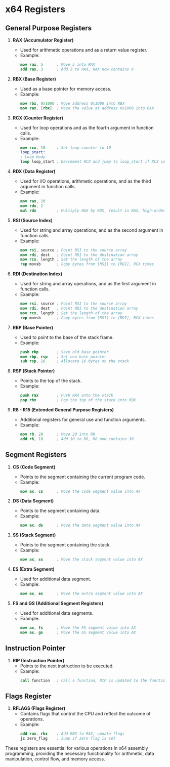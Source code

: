 # x64 Registers

## General Purpose Registers

1. **RAX (Accumulator Register)**
    - Used for arithmetic operations and as a return value register.
    - Example:
      ```nasm
      mov rax, 5      ; Move 5 into RAX
      add rax, 3      ; Add 3 to RAX, RAX now contains 8
      ```

2. **RBX (Base Register)**
    - Used as a base pointer for memory access.
    - Example:
      ```nasm
      mov rbx, 0x1000 ; Move address 0x1000 into RBX
      mov rax, [rbx]  ; Move the value at address 0x1000 into RAX
      ```

3. **RCX (Counter Register)**
    - Used for loop operations and as the fourth argument in function calls.
    - Example:
      ```nasm
      mov rcx, 10     ; Set loop counter to 10
      loop_start:
      ; Loop body
      loop loop_start ; Decrement RCX and jump to loop_start if RCX is not zero
      ```

4. **RDX (Data Register)**
    - Used for I/O operations, arithmetic operations, and as the third argument in function calls.
    - Example:
      ```nasm
      mov rax, 10
      mov rdx, 2
      mul rdx         ; Multiply RAX by RDX, result in RAX, high-order bits in RDX
      ```

5. **RSI (Source Index)**
    - Used for string and array operations, and as the second argument in function calls.
    - Example:
      ```nasm
      mov rsi, source ; Point RSI to the source array
      mov rdi, dest   ; Point RDI to the destination array
      mov rcx, length ; Set the length of the array
      rep movsb       ; Copy bytes from [RSI] to [RDI], RCX times
      ```

6. **RDI (Destination Index)**
    - Used for string and array operations, and as the first argument in function calls.
    - Example:
      ```nasm
      mov rsi, source ; Point RSI to the source array
      mov rdi, dest   ; Point RDI to the destination array
      mov rcx, length ; Set the length of the array
      rep movsb       ; Copy bytes from [RSI] to [RDI], RCX times
      ```

7. **RBP (Base Pointer)**
    - Used to point to the base of the stack frame.
    - Example:
      ```nasm
      push rbp        ; Save old base pointer
      mov rbp, rsp    ; Set new base pointer
      sub rsp, 16     ; Allocate 16 bytes on the stack
      ```

8. **RSP (Stack Pointer)**
    - Points to the top of the stack.
    - Example:
      ```nasm
      push rax        ; Push RAX onto the stack
      pop rbx         ; Pop the top of the stack into RBX
      ```

9. **R8 - R15 (Extended General Purpose Registers)**
    - Additional registers for general use and function arguments.
    - Example:
      ```nasm
      mov r8, 20      ; Move 20 into R8
      add r8, 10      ; Add 10 to R8, R8 now contains 30
      ```

## Segment Registers

1. **CS (Code Segment)**
    - Points to the segment containing the current program code.
    - Example:
      ```nasm
      mov ax, cs      ; Move the code segment value into AX
      ```

2. **DS (Data Segment)**
    - Points to the segment containing data.
    - Example:
      ```nasm
      mov ax, ds      ; Move the data segment value into AX
      ```

3. **SS (Stack Segment)**
    - Points to the segment containing the stack.
    - Example:
      ```nasm
      mov ax, ss      ; Move the stack segment value into AX
      ```

4. **ES (Extra Segment)**
    - Used for additional data segment.
    - Example:
      ```nasm
      mov ax, es      ; Move the extra segment value into AX
      ```

5. **FS and GS (Additional Segment Registers)**
    - Used for additional data segments.
    - Example:
      ```nasm
      mov ax, fs      ; Move the FS segment value into AX
      mov ax, gs      ; Move the GS segment value into AX
      ```

## Instruction Pointer

1. **RIP (Instruction Pointer)**
    - Points to the next instruction to be executed.
    - Example:
      ```nasm
      call function   ; Call a function, RIP is updated to the function address
      ```

## Flags Register

1. **RFLAGS (Flags Register)**
    - Contains flags that control the CPU and reflect the outcome of operations.
    - Example:
      ```nasm
      add rax, rbx    ; Add RBX to RAX, update flags
      jz zero_flag    ; Jump if zero flag is set
      ```

These registers are essential for various operations in x64 assembly programming, providing the necessary functionality for arithmetic, data manipulation, control flow, and memory access.